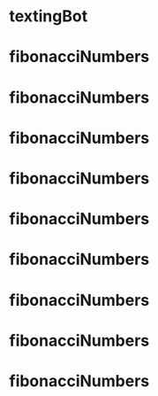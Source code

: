 # textingBot
# fibonacciNumbers
# fibonacciNumbers
# fibonacciNumbers
# fibonacciNumbers
# fibonacciNumbers
# fibonacciNumbers
# fibonacciNumbers
# fibonacciNumbers
# fibonacciNumbers
